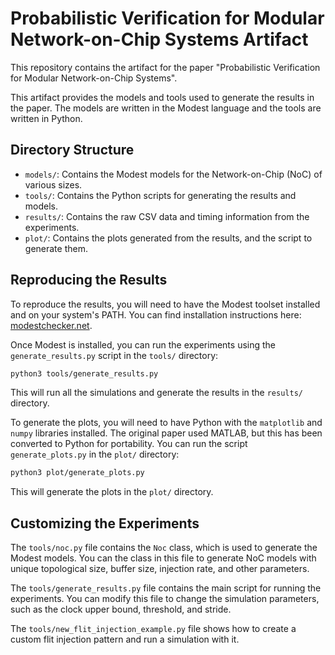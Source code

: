 # Probabilistic Verification for Modular Network-on-Chip Systems Artifact

This repository contains the artifact for the paper "Probabilistic Verification for Modular Network-on-Chip Systems".

This artifact provides the models and tools used to generate the results in the paper. The models are written in the Modest language and the tools are written in Python.

## Directory Structure

- `models/`: Contains the Modest models for the Network-on-Chip (NoC) of various sizes.
- `tools/`: Contains the Python scripts for generating the results and models.
- `results/`: Contains the raw CSV data and timing information from the experiments.
- `plot/`: Contains the plots generated from the results, and the script to generate them.

## Reproducing the Results

To reproduce the results, you will need to have the Modest toolset installed and on your system's PATH. You can find installation instructions here: [modestchecker.net](https://www.modestchecker.net/).

Once Modest is installed, you can run the experiments using the `generate_results.py` script in the `tools/` directory:

```bash
python3 tools/generate_results.py
```

This will run all the simulations and generate the results in the `results/` directory.

To generate the plots, you will need to have Python with the `matplotlib` and `numpy` libraries installed. The original paper used MATLAB, but this has been converted to Python for portability. You can run the script `generate_plots.py` in the `plot/` directory:

```bash
python3 plot/generate_plots.py
```

This will generate the plots in the `plot/` directory.

## Customizing the Experiments

The `tools/noc.py` file contains the `Noc` class, which is used to generate the Modest models. You can the class in this file to generate NoC models with unique topological size, buffer size, injection rate, and other parameters.

The `tools/generate_results.py` file contains the main script for running the experiments. You can modify this file to change the simulation parameters, such as the clock upper bound, threshold, and stride.

The `tools/new_flit_injection_example.py` file shows how to create a custom flit injection pattern and run a simulation with it.
